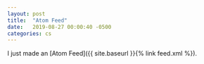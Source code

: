 ```yaml
---
layout: post
title:  "Atom Feed"
date:   2019-08-27 00:00:40 -0500
categories: cs
---
```


I just made an [Atom Feed]({{ site.baseurl }}{% link feed.xml %}).